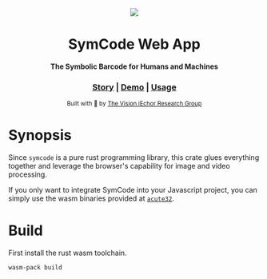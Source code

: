<div align="center">

  <img src="https://github.com/visioniechor/symcode/raw/master/docs/images/visioniechor-banner.png">
  <h1>SymCode Web App</h1>

  <p>
    <strong>The Symbolic Barcode for Humans and Machines</strong>
  </p>

  <h3>
    <a href="https://www.visioniechor.org/symcode-docs">Story</a>
    <span> | </span>
    <a href="https://symcode.visioniechor.org/">Demo</a>
    <span> | </span>
    <a href="https://github.com/visioniechor/acute32">Usage</a>
  </h3>
  <sub>Built with 🦀 by <a href="//www.visioniechor.org/">The Vision iEchor Research Group</a></sub>
</div>

# Synopsis

Since `symcode` is a pure rust programming library, this crate glues everything together and leverage 
the browser's capability for image and video processing.

If you only want to integrate SymCode into your Javascript project, you can simply use the wasm 
binaries provided at [`acute32`](https://github.com/visioniechor/acute32).

# Build

First install the rust wasm toolchain.

```sh
wasm-pack build
```